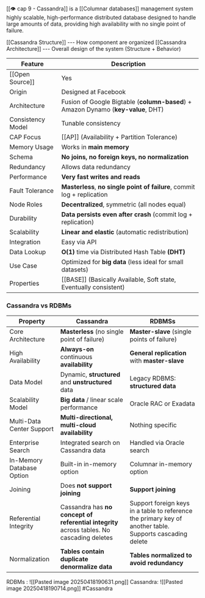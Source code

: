 [[👁️ cap 9 - Cassandra]] is a [[Columnar databases]] management system highly scalable, high-performance distributed database designed to handle large amounts of data, providing high availability with no single point of failure.

[[Cassandra Structure]] ---  How component are organized
[[Cassandra Architecture]] --- Overall design of the system (Structure + Behavior)

| Feature           | Description                                                                       |
| ----------------- | --------------------------------------------------------------------------------- |
| [[Open Source]]   | Yes                                                                               |
| Origin            | Designed at Facebook                                                              |
| Architecture      | Fusion of Google Bigtable (**column-based**) + Amazon Dynamo (**key-value**, DHT) |
| Consistency Model | Tunable consistency                                                               |
| CAP Focus         | [[AP]] (Availability + Partition Tolerance)                                       |
| Memory Usage      | Works in **main memory**                                                          |
| Schema            | **No joins, no foreign keys, no normalization**                                   |
| Redundancy        | Allows data redundancy                                                            |
| Performance       | **Very fast writes and reads**                                                    |
| Fault Tolerance   | **Masterless**, **no single point of failure**, commit log + replication          |
| Node Roles        | **Decentralized**, symmetric (all nodes equal)                                    |
| Durability        | **Data persists even after crash** (commit log + replication)                     |
| Scalability       | **Linear and elastic** (automatic redistribution)                                 |
| Integration       | Easy via API                                                                      |
| Data Lookup       | **O(1)** time via Distributed Hash Table **(DHT)**                                |
| Use Case          | Optimized for **big data** (less ideal for small datasets)                        |
| Properties        | [[BASE]] (Basically Available, Soft state, Eventually consistent)                 |
### Cassandra vs RDBMs

| Property                  | Cassandra                                                                                 | RDBMSs                                                                                                   |
| ------------------------- | ----------------------------------------------------------------------------------------- | -------------------------------------------------------------------------------------------------------- |
| Core Architecture         | **Masterless** (no single point of failure)                                               | **Master-slave** (single points of failure)                                                              |
| High Availability         | **Always-on** continuous **availability**                                                 | **General replication** with **master-slave**                                                            |
| Data Model                | Dynamic, **structured** and **unstructured** data                                         | Legacy RDBMS: **structured data**                                                                        |
| Scalability Model         | **Big data** / linear scale performance                                                   | Oracle RAC or Exadata                                                                                    |
| Multi-Data Center Support | **Multi-directional, multi-cloud availability**                                           | Nothing specific                                                                                         |
| Enterprise Search         | Integrated search on Cassandra data                                                       | Handled via Oracle search                                                                                |
| In-Memory Database Option | Built-in in-memory option                                                                 | Columnar in-memory option                                                                                |
| Joining                   | Does **not support joining**                                                              | **Support joining**                                                                                      |
| Referential Integrity     | Cassandra has **no concept of referential integrity** across tables. No cascading deletes | Support foreign keys in a table to reference the primary key of another table. Supports cascading delete |
| Normalization             | **Tables contain duplicate denormalize data**                                             | **Tables normalized to avoid redundancy**                                                                |
RDBMs :
![[Pasted image 20250418190631.png]]
Cassandra:
![[Pasted image 20250418190714.png]]
#Cassandra